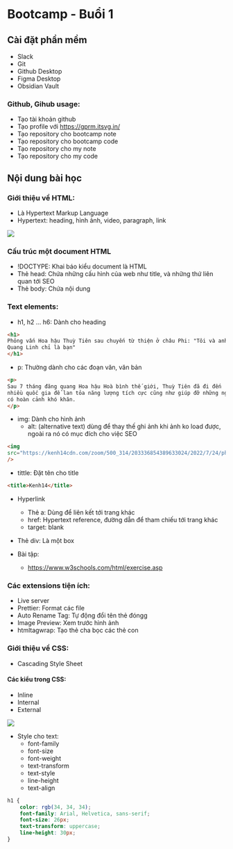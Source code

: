 # Bootcamp - Buổi 1
## Cài đặt phần mềm
- Slack
- Git
- Github Desktop
- Figma Desktop
- Obsidian Vault

### Github, Gihub usage:
- Tạo tài khoản github
- Tạo profile với https://gprm.itsvg.in/
- Tạo repository cho bootcamp note
- Tạo repository cho bootcamp code
-  Tạo repository cho my note
- Tạo repository cho my code


## Nội dung bài học
### Giới thiệu về HTML:
- Là Hypertext Markup Language
- Hypertext: heading, hình ảnh, video, paragraph, link

![](https://i.imgur.com/7F1tY9f.png)


### Cấu trúc một document HTML
- !DOCTYPE: Khai báo kiểu document là HTML
- Thẻ head: Chứa những cấu hình của web như title, và những thứ liên quan tới SEO
- Thẻ body: Chứa nội dung

### Text elements:
- h1, h2 ... h6: Dành cho heading

```html
<h1>
Phỏng vấn Hoa hậu Thuỳ Tiên sau chuyến từ thiện ở châu Phi: "Tôi và anh
Quang Linh chỉ là bạn"
</h1>
```
- p: Thường dành cho các đoạn văn, văn bản
```html
<p>
Sau 7 tháng đăng quang Hoa hậu Hoà bình thế giới, Thuỳ Tiên đã đi đến
nhiều quốc gia để lan tỏa năng lượng tích cực cũng như giúp đỡ những người
có hoàn cảnh khó khăn.
</p>
```

- img: Dành cho hình ảnh
	-  alt: (alternative text) dùng để thay thế ghi ảnh khi ảnh ko load được, ngoài ra nó có mục đích cho việc SEO
```html
<img
src="https://kenh14cdn.com/zoom/500_314/203336854389633024/2022/7/24/photo1658681191055-16586811913482120619873.jpg" alt="Hoa hau Thuy Tien"
/>
```

- tittle: Đặt tên cho title
```html
<title>Kenh14</title>
```
- Hyperlink
	- Thẻ a: Dùng để liên kết tới trang khác
	- href: Hypertext reference, đường dẫn để tham chiếu tới trang khác
	- target: blank

- Thẻ div: Là một box

- Bài tập:
	- https://www.w3schools.com/html/exercise.asp

### Các extensions tiện ích:
- Live server
- Prettier: Format các file
- Auto Rename Tag: Tự động đổi tên thẻ đóngg
- Image Preview: Xem trước hình ảnh
- htmltagwrap: Tạo thẻ cha bọc các thẻ con


### Giới thiệu về CSS:
- Cascading Style Sheet

#### Các kiểu trong CSS:
- Inline
- Internal 
- External

![](https://i.imgur.com/NwMF8t5.png)


- Style cho text:
	- font-family
	- font-size
	- font-weight
	- text-transform
	- text-style
	- line-height
	- text-align

```css
h1 {
	color: rgb(34, 34, 34);
	font-family: Arial, Helvetica, sans-serif;
	font-size: 26px;
	text-transform: uppercase;
	line-height: 30px;
}
```

